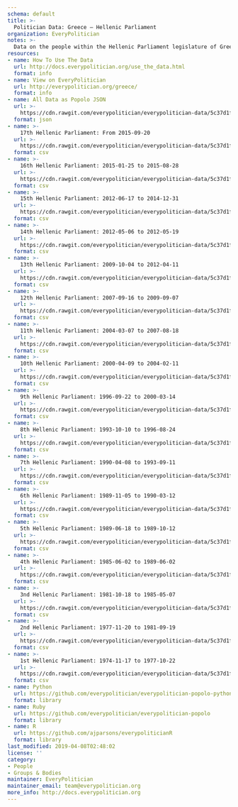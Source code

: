 ```yaml
---
schema: default
title: >-
  Politician Data: Greece — Hellenic Parliament
organization: EveryPolitician
notes: >-
  Data on the people within the Hellenic Parliament legislature of Greece.
resources:
- name: How To Use The Data
  url: http://docs.everypolitician.org/use_the_data.html
  format: info
- name: View on EveryPolitician
  url: http://everypolitician.org/greece/
  format: info
- name: All Data as Popolo JSON
  url: >-
    https://cdn.rawgit.com/everypolitician/everypolitician-data/5c37d1f0eee912d0768b83a42e21e48b3b4430c4/data/Greece/Parliament/ep-popolo-v1.0.json
  format: json
- name: >-
    17th Hellenic Parliament: From 2015-09-20
  url: >-
    https://cdn.rawgit.com/everypolitician/everypolitician-data/5c37d1f0eee912d0768b83a42e21e48b3b4430c4/data/Greece/Parliament/term-17.csv
  format: csv
- name: >-
    16th Hellenic Parliament: 2015-01-25 to 2015-08-28
  url: >-
    https://cdn.rawgit.com/everypolitician/everypolitician-data/5c37d1f0eee912d0768b83a42e21e48b3b4430c4/data/Greece/Parliament/term-16.csv
  format: csv
- name: >-
    15th Hellenic Parliament: 2012-06-17 to 2014-12-31
  url: >-
    https://cdn.rawgit.com/everypolitician/everypolitician-data/5c37d1f0eee912d0768b83a42e21e48b3b4430c4/data/Greece/Parliament/term-15.csv
  format: csv
- name: >-
    14th Hellenic Parliament: 2012-05-06 to 2012-05-19
  url: >-
    https://cdn.rawgit.com/everypolitician/everypolitician-data/5c37d1f0eee912d0768b83a42e21e48b3b4430c4/data/Greece/Parliament/term-14.csv
  format: csv
- name: >-
    13th Hellenic Parliament: 2009-10-04 to 2012-04-11
  url: >-
    https://cdn.rawgit.com/everypolitician/everypolitician-data/5c37d1f0eee912d0768b83a42e21e48b3b4430c4/data/Greece/Parliament/term-13.csv
  format: csv
- name: >-
    12th Hellenic Parliament: 2007-09-16 to 2009-09-07
  url: >-
    https://cdn.rawgit.com/everypolitician/everypolitician-data/5c37d1f0eee912d0768b83a42e21e48b3b4430c4/data/Greece/Parliament/term-12.csv
  format: csv
- name: >-
    11th Hellenic Parliament: 2004-03-07 to 2007-08-18
  url: >-
    https://cdn.rawgit.com/everypolitician/everypolitician-data/5c37d1f0eee912d0768b83a42e21e48b3b4430c4/data/Greece/Parliament/term-11.csv
  format: csv
- name: >-
    10th Hellenic Parliament: 2000-04-09 to 2004-02-11
  url: >-
    https://cdn.rawgit.com/everypolitician/everypolitician-data/5c37d1f0eee912d0768b83a42e21e48b3b4430c4/data/Greece/Parliament/term-10.csv
  format: csv
- name: >-
    9th Hellenic Parliament: 1996-09-22 to 2000-03-14
  url: >-
    https://cdn.rawgit.com/everypolitician/everypolitician-data/5c37d1f0eee912d0768b83a42e21e48b3b4430c4/data/Greece/Parliament/term-9.csv
  format: csv
- name: >-
    8th Hellenic Parliament: 1993-10-10 to 1996-08-24
  url: >-
    https://cdn.rawgit.com/everypolitician/everypolitician-data/5c37d1f0eee912d0768b83a42e21e48b3b4430c4/data/Greece/Parliament/term-8.csv
  format: csv
- name: >-
    7th Hellenic Parliament: 1990-04-08 to 1993-09-11
  url: >-
    https://cdn.rawgit.com/everypolitician/everypolitician-data/5c37d1f0eee912d0768b83a42e21e48b3b4430c4/data/Greece/Parliament/term-7.csv
  format: csv
- name: >-
    6th Hellenic Parliament: 1989-11-05 to 1990-03-12
  url: >-
    https://cdn.rawgit.com/everypolitician/everypolitician-data/5c37d1f0eee912d0768b83a42e21e48b3b4430c4/data/Greece/Parliament/term-6.csv
  format: csv
- name: >-
    5th Hellenic Parliament: 1989-06-18 to 1989-10-12
  url: >-
    https://cdn.rawgit.com/everypolitician/everypolitician-data/5c37d1f0eee912d0768b83a42e21e48b3b4430c4/data/Greece/Parliament/term-5.csv
  format: csv
- name: >-
    4th Hellenic Parliament: 1985-06-02 to 1989-06-02
  url: >-
    https://cdn.rawgit.com/everypolitician/everypolitician-data/5c37d1f0eee912d0768b83a42e21e48b3b4430c4/data/Greece/Parliament/term-4.csv
  format: csv
- name: >-
    3nd Hellenic Parliament: 1981-10-18 to 1985-05-07
  url: >-
    https://cdn.rawgit.com/everypolitician/everypolitician-data/5c37d1f0eee912d0768b83a42e21e48b3b4430c4/data/Greece/Parliament/term-3.csv
  format: csv
- name: >-
    2nd Hellenic Parliament: 1977-11-20 to 1981-09-19
  url: >-
    https://cdn.rawgit.com/everypolitician/everypolitician-data/5c37d1f0eee912d0768b83a42e21e48b3b4430c4/data/Greece/Parliament/term-2.csv
  format: csv
- name: >-
    1st Hellenic Parliament: 1974-11-17 to 1977-10-22
  url: >-
    https://cdn.rawgit.com/everypolitician/everypolitician-data/5c37d1f0eee912d0768b83a42e21e48b3b4430c4/data/Greece/Parliament/term-1.csv
  format: csv
- name: Python
  url: https://github.com/everypolitician/everypolitician-popolo-python
  format: library
- name: Ruby
  url: https://github.com/everypolitician/everypolitician-popolo
  format: library
- name: R
  url: https://github.com/ajparsons/everypoliticianR
  format: library
last_modified: 2019-04-08T02:48:02
license: ''
category:
- People
- Groups & Bodies
maintainer: EveryPolitician
maintainer_email: team@everypolitician.org
more_info: http://docs.everypolitician.org
---
```

